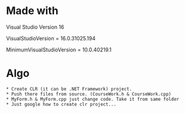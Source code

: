 # Made with

Visual Studio Version 16

VisualStudioVersion = 16.0.31025.194

MinimumVisualStudioVersion = 10.0.40219.1

# Algo

```
* Create CLR (it can be .NET Framework) project.
* Push there files from source. (CourseWork.h & CourseWork.cpp)
* MyForm.h & MyForm.cpp just change code. Take it from same folder
* Just google how to create clr project...
```

